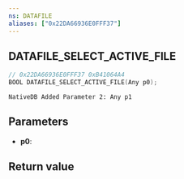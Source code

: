 ```yaml
---
ns: DATAFILE
aliases: ["0x22DA66936E0FFF37"]
---
```

## DATAFILE_SELECT_ACTIVE_FILE

```c
// 0x22DA66936E0FFF37 0xB41064A4
BOOL DATAFILE_SELECT_ACTIVE_FILE(Any p0);
```

```
NativeDB Added Parameter 2: Any p1
```

## Parameters
* **p0**: 

## Return value
